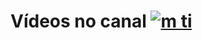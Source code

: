 # Vídeos no canal [![m ti](https://lh3.googleusercontent.com/-I-jl5m7acmY/Xf9ofJJgGwI/AAAAAAAABQI/YNoZfhadfq8-Cd25L3xf4-yk7Jv70pMYgCEwYBhgL/w140-h78-p/m%2Bti-sem-fundo-grande-youtube.png)](https://www.youtube.com/c/mti_tmenegaz)